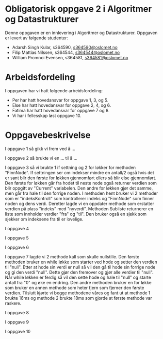# Obligatorisk oppgave 2 i Algoritmer og Datastrukturer

Denne oppgaven er en innlevering i Algoritmer og Datastrukturer. 
Oppgaven er levert av følgende studenter:
* Adarsh Singh Kular, s364590, s364590@oslomet.no
* Filip Mattias Nilssen, s364544, s364544@oslomet.no
* William Promnoi Evensen, s364581, s364581@oslomet.no

# Arbeidsfordeling

I oppgaven har vi hatt følgende arbeidsfordeling:
* Per har hatt hovedansvar for oppgave 1, 3, og 5. 
* Else har hatt hovedansvar for oppgave 2, 4, og 6. 
* Fatima har hatt hovedansvar for oppgave 7 og 8. 
* Vi har i fellesskap løst oppgave 10. 

# Oppgavebeskrivelse

I oppgave 1 så gikk vi frem ved å ...

I oppgave 2 så brukte vi en ... til å ...

I oppgave 3 så vi brukte 1 if settning og 2 for løkker for methoden "FinnNode". 
If settningen ser om indekser mindre en antall/2 også hvis det er sant blir den første for løkken gjennomført ellers så blir else gjennomført. 
Den første for løkken går fra hodet til neste node også returner verdien som blir oppgitt av "Current" variabelen.
Den andre for løkken gjør det samme, men går fra hale til den forrige noden.
I methoden hent bruker vi 2 methoder som er "indeksKontroll" som kontrollerer indeks og "FinnNode" som finner noden og dens verdi.
Deretter lagde vi en oppdater methode som erstatter verdien på plass "indeks" med "nyverdi".
Methoden Subliste returnerer en liste som innholder verdier "fra" og "til". Den bruker også en sjekk som sjekker om indeksene fra til er lovelige.

I oppgave 4 

I oppgave 5 

I oppgave 6 

I oppgave 7 lagde vi 2 methode kall som skulle nullstille. Den første methoden bruker en while løkke som starter ved hode og setter den verdien til "null".
Etter at hode sin verdi er null så vil den gå til hode sin forrige node og gi den verdi "null". Dette gjør den fremover og gjør alle verdier til "null".
Når while løkken er ferdig så vil den sette hode og hale til "null" og starte antall fra "0" og øke en endring.
Den andre methoden bruker en for løkke som bruker en annen methode som heter fjern som fjerner den første verdien.
Tilslutt kjørte vi begge methodene våres og fant ut at methode 1 brukte 16ms og methode 2 brukte 18ms som gjorde at første methode var raskere.

I oppgave 8 

I oppgave 9 

I oppgave 10 

